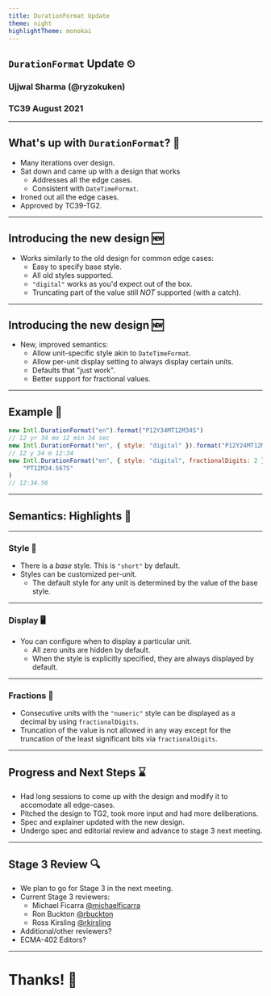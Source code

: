 ```yaml
---
title: DurationFormat Update
theme: night
highlightTheme: monokai
---
```


## `DurationFormat` Update ⏲

### Ujjwal Sharma (@ryzokuken)

### TC39 August 2021

---

## What's up with `DurationFormat`? 🤔

-   Many iterations over design.
-   Sat down and came up with a design that works
    -   Addresses all the edge cases.
    -   Consistent with `DateTimeFormat`.
-   Ironed out all the edge cases.
-   Approved by TC39-TG2.

---

## Introducing the new design 🆕

-   Works similarly to the old design for common edge cases:
    -   Easy to specify base style.
    -   All old styles supported.
    -   `"digital"` works as you'd expect out of the box.
    -   Truncating part of the value still _NOT_ supported (with a catch).

---

## Introducing the new design 🆕

-   New, improved semantics:
    -   Allow unit-specific style akin to `DateTimeFormat`.
    -   Allow per-unit display setting to always display certain units.
    -   Defaults that "just work".
    -   Better support for fractional values.

---

## Example 🔭

```javascript
new Intl.DurationFormat("en").format("P12Y34MT12M34S")
// 12 yr 34 mo 12 min 34 sec
new Intl.DurationFormat("en", { style: "digital" }).format("P12Y24MT12M24S")
// 12 y 34 m 12:34
new Intl.DurationFormat("en", { style: "digital", fractionalDigits: 2 }).format(
    "PT12M34.567S"
)
// 12:34.56
```

---

## Semantics: Highlights 📰

---

### Style 👗

-   There is a _base_ style. This is `"short"` by default.
-   Styles can be customized per-unit.
    -   The default style for any unit is determined by the value of the base style.

---

### Display 🖥️

-   You can configure when to display a particular unit.
    -   All zero units are hidden by default.
    -   When the style is explicitly specified, they are always displayed by default.

---

### Fractions 🔢

-   Consecutive units with the `"numeric"` style can be displayed as a decimal by using `fractionalDigits`.
-   Truncation of the value is not allowed in any way except for the truncation of the least significant bits via `fractionalDigits`.

---

## Progress and Next Steps ⌛

-   Had long sessions to come up with the design and modify it to accomodate all edge-cases.
-   Pitched the design to TG2, took more input and had more deliberations.
-   Spec and explainer updated with the new design.
-   Undergo spec and editorial review and advance to stage 3 next meeting.

---

## Stage 3 Review 🔍

-   We plan to go for Stage 3 in the next meeting.
-   Current Stage 3 reviewers:
    -   Michael Ficarra [@michaelficarra](https://github.com/michaelficarra)
    -   Ron Buckton [@rbuckton](https://github.com/rbuckton)
    -   Ross Kirsling [@rkirsling](https://github.com/rkirsling)
-   Additional/other reviewers?
-   ECMA-402 Editors?

---

# Thanks! 🙏

